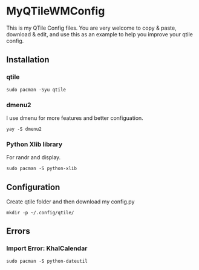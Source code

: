 # MyQTileWMConfig
This is my QTile Config files. You are very welcome to copy &amp; paste, download &amp; edit, and use this as an example to help you improve your qtile config.
## Installation
### qtile
```
sudo pacman -Syu qtile
```
### dmenu2
I use dmenu for more features and better configuation.
```
yay -S dmenu2
```
### Python Xlib library
For randr and display.
```
sudo pacman -S python-xlib
```



## Configuration
Create qtile folder and then download my config.py
```
mkdir -p ~/.config/qtile/
```
## Errors
### Import Error: KhalCalendar
```
sudo pacman -S python-dateutil
```
